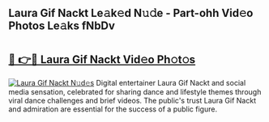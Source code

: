 ## Laura Gif Nackt Le𝚊k𝚎d N𝚞𝚍e - Part-ohh Vid𝚎o Photos Le𝚊ks fNbDv

# <h2><a href="http://fb74lfe.evod.top/?m=Laura+Gif+Nackt">🔗 👉🔴 Laura Gif Nackt Vid𝚎o Ph𝚘t𝚘s</a></h2>

[![Laura Gif Nackt N𝚞d𝚎s](https://i.imgur.com/8V9OHl7.gif)](http://fb74lfe.evod.top/?m=Laura+Gif+Nackt)
Digital entertainer Laura Gif Nackt and social media sensation, celebrated for sharing dance and lifestyle themes through viral dance challenges and brief videos. The public's trust Laura Gif Nackt and admiration are essential for the success of a public figure. 
